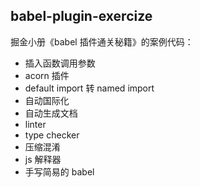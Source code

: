 ## babel-plugin-exercize

掘金小册《babel 插件通关秘籍》的案例代码：

- 插入函数调用参数
- acorn 插件
- default import 转 named import
- 自动国际化
- 自动生成文档
- linter
- type checker
- 压缩混淆
- js 解释器
- 手写简易的 babel

